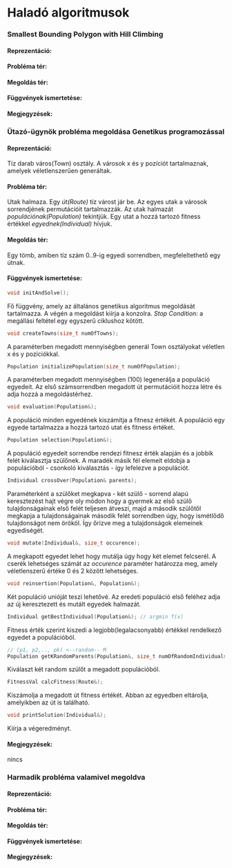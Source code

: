 # Haladó algoritmusok

### Smallest Bounding Polygon with Hill Climbing
#### Reprezentáció:

#### Probléma tér:
#### Megoldás tér:
#### Függvények ismertetése:
#### Megjegyzések:

### Ütazó-ügynök probléma megoldása Genetikus programozással
#### Reprezentáció:
Tíz darab város(Town) osztály. A városok x és y pozíciót tartalmaznak, amelyek véletlenszerűen generáltak. 

#### Probléma tér:
Utak halmaza. Egy _út(Route)_ tíz várost jár be. Az egyes utak a városok sorrendjének permutációit tartalmazzák.
Az utak halmazát _populációnak(Population)_ tekintjük. Egy utat a hozzá tartozó fitness értékkel _egyednek(Individual)_ hívjuk.

#### Megoldás tér:
Egy tömb, amiben tíz szám 0..9-ig egyedi sorrendben, megfeleltethető egy útnak.

#### Függvények ismertetése:

```cpp
void initAndSolve();
```

Fő függvény, amely az általános genetikus algoritmus megoldását tartalmazza. A végén a megoldást kiírja a konzolra.
_Stop Condition:_ a megállási feltétel egy egyszerű ciklushoz kötött.

```cpp
void createTowns(size_t numOfTowns);
```

A paraméterben megadott mennyiségben generál Town osztályokat véletlen x és y pozíciókkal.

```cpp
Population initializePopulation(size_t numOfPopulation);
```

A paraméterben megadott mennyiségben (100) legenerálja a populáció egyedeit. Az első számsorrendben megadott út permutációit hozza létre és adja hozzá a megoldástérhez.

```cpp
void evaluation(Population&);
```

A populáció minden egyedének kiszámítja a fitnesz értékét. A populáció egy egyede tartalmazza a hozzá tartozó utat és fitness értéket.

```cpp
Population selection(Population&);
```

A populáció egyedeit sorrendbe rendezi fitnesz érték alapján és a jobbik felét kiválasztja szülőnek. A maradék másik fél elemeit eldobja a populációból - csonkoló kiválasztás - így lefelezve a populációt.

```cpp
Individual crossOver(Population& parents);
```

Paraméterként a szülőket megkapva - két szülő - sorrend alapú keresztezést hajt végre oly módon hogy a gyermek az első szülő tulajdonságainak első felét teljesen átveszi, majd a második szülőtől megkapja a tulajdonságainak második felét sorrendben úgy, hogy ismétlődő tulajdonságot nem örököl. Így őrizve meg a tulajdonságok elemeinek egyediségét.

```cpp
void mutate(Individual&, size_t occurence);
```

A megkapott egyedet lehet hogy mutálja úgy hogy két elemet felcserél. A cserék lehetséges számát az _occurence_ paraméter határozza meg, amely véletlenszerű értéke 0 és 2 között lehetséges.

```cpp
void reinsertion(Population&, Population&);
```

Két populáció unióját teszi lehetővé. Az eredeti populáció első feléhez adja az új keresztezett és mutált egyedek halmazát.

```cpp
Individual getBestIndividual(Population&); // argmin f(x)
```

Fitness érték szerint kiszedi a legjobb(legalacsonyabb) értékkel rendelkező egyedet a populációból.

```cpp
// (p1, p2,.., pk) <--random-- M
Population getKRandomParents(Population&, size_t numOfRandomIndividuals);
```

Kiválaszt két random szülőt a megadott populációból.

```cpp
FitnessVal calcFitness(Route&);
```

Kiszámolja a megadott út fitness értékét. Abban az egyedben eltárolja, amelyikben az út is található.

```cpp
void printSolution(Individual&);
```

Kiírja a végeredményt.
#### Megjegyzések:
nincs
### Harmadik probléma valamivel megoldva
#### Reprezentáció:

#### Probléma tér:
#### Megoldás tér:
#### Függvények ismertetése:
#### Megjegyzések: